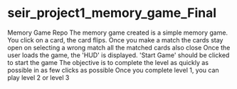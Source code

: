 # seir_project1_memory_game_Final
Memory Game Repo
The memory game created is a simple memory game.
You click on a card, the card flips. 
Once you make a match the cards stay open
on selecting a wrong match all the matched cards also close
Once the user loads the game, the 'HUD' is displayed.
'Start Game' should be clicked to start the game
The objective is to complete the level as quickly as possible in as few clicks as possible
Once you complete level 1, you can play level 2 or level 3
